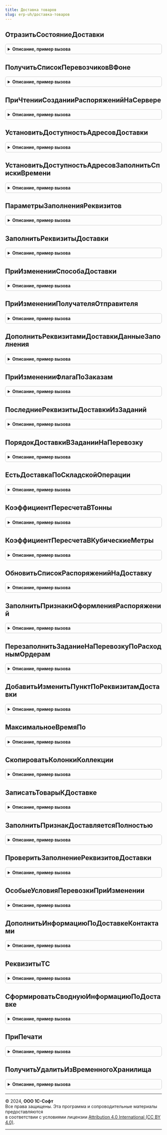 ```yaml
---
title: Доставка товаров
slug: erp-uh/доставка-товаров
---
```



## ОтразитьСостояниеДоставки
<details style="margin: 1em 0; padding: 0.5em; border: 1px solid #ccc; border-radius: 6px;">

<summary style="font-weight: bold; cursor: pointer;">Описание, пример вызова</summary>

```bsl

// Процедура по переданной ссылке на заказ рассчитывает и записывает в регистр сведений состояние заказа.
//
//	Параметры:
//		РаспоряженияСсылки - Массив из ДокументСсылка, ДокументСсылка - ссылки на документы, по которым
//					нужно рассчитать состояние отгрузки.
//					В модуле менеджера документов должна быть определена функция ТекстЗапросаРеквизитыДоставки()
//		Отказ - Булево - признак прерывания обработки проведения
//		УдалениеПроведения - Булево - признак обработки удаления проведения.
//
Процедура ОтразитьСостояниеДоставки(РаспоряженияСсылки, Отказ = Ложь, УдалениеПроведения = Ложь) Экспорт
```

Пример вызова
```bsl
ДоставкаТоваров.ОтразитьСостояниеДоставки(РаспоряженияСсылки, Отказ, УдалениеПроведения);
```
</details>

## ПолучитьСписокПеревозчиковВФоне
<details style="margin: 1em 0; padding: 0.5em; border: 1px solid #ccc; border-radius: 6px;">

<summary style="font-weight: bold; cursor: pointer;">Описание, пример вызова</summary>

```bsl

// Получает список перевозчиков и помещает их во временное хранилище.
//
// Параметры:
//  ПараметрыЗадания - Массив - содержит параметрвы вызова
//  АдресХранилища - Строка - адрес временного хранилища, по которому будет помещен результат выполнения.
//
Процедура ПолучитьСписокПеревозчиковВФоне(ПараметрыЗадания, АдресХранилища) Экспорт
```

Пример вызова
```bsl
ДоставкаТоваров.ПолучитьСписокПеревозчиковВФоне(ПараметрыЗадания, АдресХранилища) 
```
</details>

## ПриЧтенииСозданииРаспоряженийНаСервере
<details style="margin: 1em 0; padding: 0.5em; border: 1px solid #ccc; border-radius: 6px;">

<summary style="font-weight: bold; cursor: pointer;">Описание, пример вызова</summary>

```bsl

// Устанавливает свойства форм документов, в которых имеются реквизиты доставки при чтении, создании.
//
// Параметры:
//  ЭлементыФормы		 - ВсеЭлементыФормы	 - все элементы формы для управления свойствами и переключения закладок, может содержать:
//  							* ОсобыеУсловияПеревозкиОписание - ПолеФормы - обязательное
//  							* ОсобыеУсловияПеревозкиОписание1 - ПолеФормы - необязательное
//  							* ОсобыеУсловияПеревозкиОписание2 - ПолеФормы - необязательное
//  							* ОсобыеУсловияПеревозкиОписаниеДоставкаПеревозчиком - ПолеФормы - необязательное
//  ДокОбъект			       - ДанныеФормыСтруктура	 - объект, реквизиты которого используются при заполнении свойств,
//  НакладнаяПоЗаказу	       - Булево				 - Истина, если ДокОбъект является накладной и по заказам, иначе Ложь,
//  ПараметрыЗаполнения	       - Структура			 - структуру см. ПараметрыЗаполненияРеквизитов
//  СводнаяИнформация          - Строка				 - реквизит формы, для заполнения сводной информации по доставке.
//  ЗаполнятьПеревозчиковВФоне - Булево				 - признак, что заполнение перевозчиков заполняется в фоне.
// Возвращаемое значение:
//  Структура                  - см. ДлительныеОперации.ВыполнитьВФоне или пустая стуктура.
//
Функция ПриЧтенииСозданииРаспоряженийНаСервере(ЭлементыФормы, Экспорт
```

Пример вызова
```bsl
Результат = ДоставкаТоваров.ПриЧтенииСозданииРаспоряженийНаСервере(ЭлементыФормы, );
```
</details>

## УстановитьДоступностьАдресовДоставки
<details style="margin: 1em 0; padding: 0.5em; border: 1px solid #ccc; border-radius: 6px;">

<summary style="font-weight: bold; cursor: pointer;">Описание, пример вызова</summary>

```bsl

// В зависимости от ФО РедактироватьАдресаДоставкиТолькоВДиалоге для элементов-адресов доставки
//	устанавливается признак РедактированиеТекста.
//
// Параметры:
//	ЭлементыФормы - ВсеЭлементыФормы - элементы формы, для которых осуществляется изменение свойств.
//
Процедура УстановитьДоступностьАдресовДоставки(ЭлементыФормы) Экспорт
```

Пример вызова
```bsl
ДоставкаТоваров.УстановитьДоступностьАдресовДоставки(ЭлементыФормы) 
```
</details>

## УстановитьДоступностьАдресовЗаполнитьСпискиВремени
<details style="margin: 1em 0; padding: 0.5em; border: 1px solid #ccc; border-radius: 6px;">

<summary style="font-weight: bold; cursor: pointer;">Описание, пример вызова</summary>

```bsl

// В зависимости от ФО РедактироватьАдресаДоставкиТолькоВДиалоге для элементов-адресов доставки
//	устанавливается признак РедактированиеТекста и заполняется список выбора.
//
// Параметры:
//	ЭлементыФормы - ВсеЭлементыФормы - элементы формы, для которых осуществляется изменение свойств.
//
Процедура УстановитьДоступностьАдресовЗаполнитьСпискиВремени(ЭлементыФормы) Экспорт
```

Пример вызова
```bsl
ДоставкаТоваров.УстановитьДоступностьАдресовЗаполнитьСпискиВремени(ЭлементыФормы) 
```
</details>

## ПараметрыЗаполненияРеквизитов
<details style="margin: 1em 0; padding: 0.5em; border: 1px solid #ccc; border-radius: 6px;">

<summary style="font-weight: bold; cursor: pointer;">Описание, пример вызова</summary>

```bsl

// Возвращает параметры заполнения реквизитов доставки
//
// Возвращаемое значение:
//  Структура - с ключом:
//  * ИсточникСтатистики - ДокументМенеджер - менеджеры документов,
//  из которых будет извлекаться статистика для заполнения реквизитов доставки.
//
Функция ПараметрыЗаполненияРеквизитов() Экспорт
```

Пример вызова
```bsl
Результат = ДоставкаТоваров.ПараметрыЗаполненияРеквизитов() 
```
</details>

## ЗаполнитьРеквизитыДоставки
<details style="margin: 1em 0; padding: 0.5em; border: 1px solid #ccc; border-radius: 6px;">

<summary style="font-weight: bold; cursor: pointer;">Описание, пример вызова</summary>

```bsl

// Заполняет реквизиты доставки в зависимости от элемента формы, в котором производятся изменения.
//
// Параметры:
//	ЭлементыФормы - ВсеЭлементыФормы - все элементы формы, в которых производятся изменения,
//	ИмяЭлементаФормы - Строка - имя элемента формы, в котором произошли изменения,
//	ДокОбъект - ДанныеФормыСтруктура - объект, реквизиты которого используются при заполнении,
//	ПараметрыЗаполнения - см. ПараметрыЗаполненияРеквизитов
//
Процедура ЗаполнитьРеквизитыДоставки(ЭлементыФормы, ИмяЭлементаФормы, ДокОбъект, ПараметрыЗаполнения = Неопределено) Экспорт
```

Пример вызова
```bsl
ДоставкаТоваров.ЗаполнитьРеквизитыДоставки(ЭлементыФормы, ИмяЭлементаФормы, ДокОбъект, ПараметрыЗаполнения);
```
</details>

## ПриИзмененииСпособаДоставки
<details style="margin: 1em 0; padding: 0.5em; border: 1px solid #ccc; border-radius: 6px;">

<summary style="font-weight: bold; cursor: pointer;">Описание, пример вызова</summary>

```bsl

// Выполняет необходимые действия при изменении способа доставки в распоряжениях на доставку,
//	заполняет списки выбора, реквизиты доставки, настраивает элементы формы.
//
// Параметры:
//  ЭлементыФормы - ВсеЭлементыФормы - элементы формы, в которой производятся изменения,
//	ДокОбъект - ДанныеФормыСтруктура, СправочникОбъект - объект, реквизиты которого используются при заполнении.
//
Процедура ПриИзмененииСпособаДоставки(ЭлементыФормы, ДокОбъект) Экспорт
```

Пример вызова
```bsl
ДоставкаТоваров.ПриИзмененииСпособаДоставки(ЭлементыФормы, ДокОбъект) 
```
</details>

## ПриИзмененииПолучателяОтправителя
<details style="margin: 1em 0; padding: 0.5em; border: 1px solid #ccc; border-radius: 6px;">

<summary style="font-weight: bold; cursor: pointer;">Описание, пример вызова</summary>

```bsl

// Перезаполняет реквизиты доставки при изменении реквизиты формы.
//
// Параметры:
//	ЭлементыФормы - ВсеЭлементыФормы - все элементы формы, в которой производятся изменения,
//	ДокОбъект - ДанныеФормыСтруктура, СправочникОбъект - объект, реквизиты которого используются при заполнении,
//	ПараметрыЗаполнения - Структура, Неопределено - параметры заполнения реквизитов доставки.
//		См. ПараметрыЗаполненияРеквизитов.
//
Процедура ПриИзмененииПолучателяОтправителя(ЭлементыФормы, ДокОбъект, ПараметрыЗаполнения = Неопределено) Экспорт
```

Пример вызова
```bsl
ДоставкаТоваров.ПриИзмененииПолучателяОтправителя(ЭлементыФормы, ДокОбъект, ПараметрыЗаполнения);
```
</details>

## ДополнитьРеквизитамиДоставкиДанныеЗаполнения
<details style="margin: 1em 0; padding: 0.5em; border: 1px solid #ccc; border-radius: 6px;">

<summary style="font-weight: bold; cursor: pointer;">Описание, пример вызова</summary>

```bsl

// Добавляет в структуру РеквизитыШапки реквизиты доставки в зависимости от способа доставки,
// используется при вводе Реализации товаров и услуг на основании Заказов клиента.
//
// Параметры:
//	РеквизитыШапки - Структура - структура, в которую добавляются реквизиты, связанные с доставкой;
//	ВыборкаРеквизитыШапки - ВыборкаИзРезультатаЗапроса - выборка из результатов запроса, в которой содержатся
//		данные по доставке.
//
Процедура ДополнитьРеквизитамиДоставкиДанныеЗаполнения(РеквизитыШапки,ВыборкаРеквизитыШапки) Экспорт
```

Пример вызова
```bsl
ДоставкаТоваров.ДополнитьРеквизитамиДоставкиДанныеЗаполнения(РеквизитыШапки, ВыборкаРеквизитыШапки) 
```
</details>

## ПриИзмененииФлагаПоЗаказам
<details style="margin: 1em 0; padding: 0.5em; border: 1px solid #ccc; border-radius: 6px;">

<summary style="font-weight: bold; cursor: pointer;">Описание, пример вызова</summary>

```bsl

// При изменении флага "По заказам" в накладной меняет видимость элементов управления доставкой, меняет способ доставки.
//
// Параметры:
//	ЭлементыФормы		 - ЭлементыФормы			- все элементы формы;
//	ДокОбъект			 - ДокументОбъект			- документ, в котором осуществляются изменения;
//	НакладнаяПоЗаказам	 - Булево					- Истина - документ является накладной по заказам.
//
Процедура ПриИзмененииФлагаПоЗаказам(ЭлементыФормы, ДокОбъект, НакладнаяПоЗаказам) Экспорт
```

Пример вызова
```bsl
ДоставкаТоваров.ПриИзмененииФлагаПоЗаказам(ЭлементыФормы, ДокОбъект, НакладнаяПоЗаказам) 
```
</details>

## ПоследниеРеквизитыДоставкиИзЗаданий
<details style="margin: 1em 0; padding: 0.5em; border: 1px solid #ccc; border-radius: 6px;">

<summary style="font-weight: bold; cursor: pointer;">Описание, пример вызова</summary>

```bsl

// Подбирает из Заданий на перевозку значения последних реквизитов доставки по получателю или партнеру.
// Параметры:
//	ПолучательОтправитель - СправочникСсылка.Партнеры, СправочникСсылка.Склады - необязательный, если указан Перевозчик,
//	Перевозчик - СправочникСсылка.Партнеры - необязательный, если указан ПолучательОтправитель.
//
// Возвращаемое значение:
//	ТаблицаЗначений - содержит три последних набора реквизитов доставки по Партнеру или Перевозчику.
//		Колонки:
//		АдресДоставки,
//		АдресДоставкиЗначенияПолей,
//		ЗонаДоставки,
//		ВремяС,
//		ВремяПо,
//		ДополнительнаяИнформация.
//
Функция ПоследниеРеквизитыДоставкиИзЗаданий(ПолучательОтправитель = Неопределено, Перевозчик = Неопределено) Экспорт
```

Пример вызова
```bsl
Результат = ДоставкаТоваров.ПоследниеРеквизитыДоставкиИзЗаданий(ПолучательОтправитель, Перевозчик);
```
</details>

## ПорядокДоставкиВЗаданииНаПеревозку
<details style="margin: 1em 0; padding: 0.5em; border: 1px solid #ccc; border-radius: 6px;">

<summary style="font-weight: bold; cursor: pointer;">Описание, пример вызова</summary>

```bsl

// Возвращает порядок доставки по получателю из задания на перевозку.
// Если получатель упоминается несколько раз - берется номер первого пункта,
// если получателя нет в задании, вместо пункта пишется ?
//
// Параметры:
//	ЗаданиеНаПеревозку	 - ДокументСсылка.ЗаданиеНаПеревозку - ссылка на документ задания на перевозку;
//	Получатель			 - ОпределяемыйТип.ОтправительПолучательДоставки - получатель груза.
//
// Возвращаемое значение:
//	Строка - порядок доставки в формате "%НомерПункта% из %КоличествоПунктов%".
//
Функция ПорядокДоставкиВЗаданииНаПеревозку(ЗаданиеНаПеревозку, Получатель) Экспорт
```

Пример вызова
```bsl
Результат = ДоставкаТоваров.ПорядокДоставкиВЗаданииНаПеревозку(ЗаданиеНаПеревозку, Получатель) 
```
</details>

## ЕстьДоставкаПоСкладскойОперации
<details style="margin: 1em 0; padding: 0.5em; border: 1px solid #ccc; border-radius: 6px;">

<summary style="font-weight: bold; cursor: pointer;">Описание, пример вызова</summary>

```bsl

// Проверяет, что для переданной складской операции предусмотрена доставка.
//
// Параметры:
//  СкладскаяОперация	 - ПеречислениеСсылка.СкладскиеОперации	 - складская операция.
//
// Возвращаемое значение:
//  Булево - Истина - предусмотрена доставка для переданной складской операции.
//
Функция ЕстьДоставкаПоСкладскойОперации(СкладскаяОперация) Экспорт
```

Пример вызова
```bsl
Результат = ДоставкаТоваров.ЕстьДоставкаПоСкладскойОперации(СкладскаяОперация) 
```
</details>

## КоэффициентПересчетаВТонны
<details style="margin: 1em 0; padding: 0.5em; border: 1px solid #ccc; border-radius: 6px;">

<summary style="font-weight: bold; cursor: pointer;">Описание, пример вызова</summary>

```bsl

// Возвращает значение коэффициента из константы, проверяет и выдает сообщение при незаполненности.
//
// Возвращаемое значение:
//  Число - значение коэффициента.
//
Функция КоэффициентПересчетаВТонны() Экспорт
```

Пример вызова
```bsl
Результат = ДоставкаТоваров.КоэффициентПересчетаВТонны() 
```
</details>

## КоэффициентПересчетаВКубическиеМетры
<details style="margin: 1em 0; padding: 0.5em; border: 1px solid #ccc; border-radius: 6px;">

<summary style="font-weight: bold; cursor: pointer;">Описание, пример вызова</summary>

```bsl

// Возвращает значение коэффициента из константы, проверяет и выдает сообщение при незаполненности.
// Возвращаемое значение:
//		Число
//
Функция КоэффициентПересчетаВКубическиеМетры() Экспорт
```

Пример вызова
```bsl
Результат = ДоставкаТоваров.КоэффициентПересчетаВКубическиеМетры() 
```
</details>

## ОбновитьСписокРаспоряженийНаДоставку
<details style="margin: 1em 0; padding: 0.5em; border: 1px solid #ccc; border-radius: 6px;">

<summary style="font-weight: bold; cursor: pointer;">Описание, пример вызова</summary>

```bsl

// Перезаполняет список распоряжений на доставку на форме.
//
// Параметры:
//	Форма - ФормаКлиентскогоПриложения - форма, для которой необходимо обновить список распоряжений на доставку;
//	ОбновляемыеРаспоряжения - ТаблицаЗначений, Неопределено - фильтр для частичного перезаполнения списка только
//		по переданным в таблице распоряжениям.
//
Процедура ОбновитьСписокРаспоряженийНаДоставку(Форма, ОбновляемыеРаспоряжения = Неопределено) Экспорт
```

Пример вызова
```bsl
ДоставкаТоваров.ОбновитьСписокРаспоряженийНаДоставку(Форма, ОбновляемыеРаспоряжения);
```
</details>

## ЗаполнитьПризнакиОформленияРаспоряжений
<details style="margin: 1em 0; padding: 0.5em; border: 1px solid #ccc; border-radius: 6px;">

<summary style="font-weight: bold; cursor: pointer;">Описание, пример вызова</summary>

```bsl

// Заполняет признаки оформления в дереве распоряжений на доставку.
// Параметры:
//	РаспоряженияНаДоставку - ДанныеФормыДерево - распоряжения на доставку,
//  ЗонаГруппаИлиПустая - Булево - признак того, что в отборе по зоне доставки установлена группа или этот отбор не заполнен.
//
Процедура ЗаполнитьПризнакиОформленияРаспоряжений(РаспоряженияНаДоставку, ЗонаГруппаИлиПустая) Экспорт
```

Пример вызова
```bsl
ДоставкаТоваров.ЗаполнитьПризнакиОформленияРаспоряжений(РаспоряженияНаДоставку, ЗонаГруппаИлиПустая) 
```
</details>

## ПерезаполнитьЗаданиеНаПеревозкуПоРасходнымОрдерам
<details style="margin: 1em 0; padding: 0.5em; border: 1px solid #ccc; border-radius: 6px;">

<summary style="font-weight: bold; cursor: pointer;">Описание, пример вызова</summary>

```bsl

// Перезаполняет задание на перевозку в соответствии со связанными расходными ордерами на товары.
//
// Параметры:
//  ЗаданиеОбъект	 - ДокументОбъект.ЗаданиеНаПеревозку - документ задания на перевозку;
//  ТоварыКДоставке	 - ДанныеФормыКоллекция, Неопределено	 - коллекция с данными по доставляемым товарам.
//
// Возвращаемое значение:
//  Булево - признак корректного перезаполнения.
//
Функция ПерезаполнитьЗаданиеНаПеревозкуПоРасходнымОрдерам(ЗаданиеОбъект, ТоварыКДоставке = Неопределено) Экспорт
```

Пример вызова
```bsl
Результат = ДоставкаТоваров.ПерезаполнитьЗаданиеНаПеревозкуПоРасходнымОрдерам(ЗаданиеОбъект, ТоварыКДоставке);
```
</details>

## ДобавитьИзменитьПунктПоРеквизитамДоставки
<details style="margin: 1em 0; padding: 0.5em; border: 1px solid #ccc; border-radius: 6px;">

<summary style="font-weight: bold; cursor: pointer;">Описание, пример вызова</summary>

```bsl

// Добавляет или изменяет пункт доставки в соответствии в реквизитами доставки распоряжения на доставку.
//
// Параметры:
//  КоллекцияМаршрут	 - ДанныеФормыКоллекция - коллекция, в которую добавляем пункт;
//  РеквизитыДоставки	 - Структура, ВыборкаИзРезультатаЗапроса, ДанныеФормыЭлементДерева	 - со свойствами:
//  	* Адрес - Строка - адрес доставки;
//  	* Вес - Число - вес груза;
//  	* Объем - Число - объем груза.
//  ДатаВремяРейсаПланС	 - Дата - дата планового начала рейса.
//
// Возвращаемое значение:
//  ДанныеФормыЭлементДерева, ДанныеФормыЭлементКоллекции - строка-пункт доставки. Содержит в том числе:
//  	* Ссылка - ДокументСсылка.ЗаданиеНаПеревозку
//
Функция ДобавитьИзменитьПунктПоРеквизитамДоставки(КоллекцияМаршрут, РеквизитыДоставки, ДатаВремяРейсаПланС) Экспорт
```

Пример вызова
```bsl
Результат = ДоставкаТоваров.ДобавитьИзменитьПунктПоРеквизитамДоставки(КоллекцияМаршрут, РеквизитыДоставки, ДатаВремяРейсаПланС) 
```
</details>

## МаксимальноеВремяПо
<details style="margin: 1em 0; padding: 0.5em; border: 1px solid #ccc; border-radius: 6px;">

<summary style="font-weight: bold; cursor: pointer;">Описание, пример вызова</summary>

```bsl

// Рассчитывает и возвращает максимальное время планируемого окончания доставки по пунктам.
//
// Параметры:
//	Объект - ДокументОбъект.ЗаданиеНаПеревозку, ДанныеФормыСтруктура - документ задания на перевозку.
//
// Возвращаемое значение:
//	Дата - время окончания доставки по пунктам.
//
Функция МаксимальноеВремяПо(Объект) Экспорт
```

Пример вызова
```bsl
Результат = ДоставкаТоваров.МаксимальноеВремяПо(Объект) 
```
</details>

## СкопироватьКолонкиКоллекции
<details style="margin: 1em 0; padding: 0.5em; border: 1px solid #ccc; border-radius: 6px;">

<summary style="font-weight: bold; cursor: pointer;">Описание, пример вызова</summary>

```bsl

// Возвращает таблицу значений с колонками, скопированными из переданной коллекции.
//
// Параметры:
//  Коллекция	 - ДанныеФормыДерево, ДанныеФормыКоллекция, ТаблицаЗначений	 - источник данных, колонки которого
//  	необходимо копировать.
//  ИменаКолонок - Строка													 - имена копируемых колонок, перечисленные через запятую.
//
// Возвращаемое значение:
//  ТаблицаЗначений - скопированная таблица.
//
Функция СкопироватьКолонкиКоллекции(Коллекция, ИменаКолонок) Экспорт
```

Пример вызова
```bsl
Результат = ДоставкаТоваров.СкопироватьКолонкиКоллекции(Коллекция, ИменаКолонок) 
```
</details>

## ЗаписатьТоварыКДоставке
<details style="margin: 1em 0; padding: 0.5em; border: 1px solid #ccc; border-radius: 6px;">

<summary style="font-weight: bold; cursor: pointer;">Описание, пример вызова</summary>

```bsl

// Добавляет или замещает записи в регистре сведений ТоварыКДоставке по заданию на перевозку.
//
// Параметры:
//	ТоварыРаспоряжений - ТаблицаЗначений, ДанныеФормыКоллекция - источник данных для заполнения;
//	ТЧРаспоряжения - ДанныеФормыКоллекция - табличная часть с распоряжениями;
//	ЗаданиеНаПеревозку - ДокументСсылка.ЗаданиеНаПеревозку - ссылка на документ задания на перевозку.
//
Процедура ЗаписатьТоварыКДоставке(ТоварыРаспоряжений, ТЧРаспоряжения, ЗаданиеНаПеревозку) Экспорт
```

Пример вызова
```bsl
ДоставкаТоваров.ЗаписатьТоварыКДоставке(ТоварыРаспоряжений, ТЧРаспоряжения, ЗаданиеНаПеревозку) 
```
</details>

## ЗаполнитьПризнакДоставляетсяПолностью
<details style="margin: 1em 0; padding: 0.5em; border: 1px solid #ccc; border-radius: 6px;">

<summary style="font-weight: bold; cursor: pointer;">Описание, пример вызова</summary>

```bsl

// Рассчитывает, полностью ли доставляется распоряжение по складу и заполняет соответствующий признак.
//
// Параметры:
//	ТоварыРаспоряжений - ТаблицаЗначений - товары распоряжений на доставку;
//	ТЧРаспоряжения - ДанныеФормыКоллекция - табличная часть с распоряжениями для заполнения признака ДоставляетсяПолностью;
//	СтрокиТЧКЗаполнению - Массив, Неопределено - строки, табличной части распоряжения.
//
Процедура ЗаполнитьПризнакДоставляетсяПолностью(ТоварыРаспоряжений, Экспорт
```

Пример вызова
```bsl
ДоставкаТоваров.ЗаполнитьПризнакДоставляетсяПолностью(ТоварыРаспоряжений, );
```
</details>

## ПроверитьЗаполнениеРеквизитовДоставки
<details style="margin: 1em 0; padding: 0.5em; border: 1px solid #ccc; border-radius: 6px;">

<summary style="font-weight: bold; cursor: pointer;">Описание, пример вызова</summary>

```bsl

// Заполняет массив непроверяемых реквизитов распоряжения на доставку в зависимости от способа доставки.
//
// Параметры:
//  ДокументОбъект					 - ДокументОбъект	- распоряжение, в котором проверяется заполнение реквизитов;
//  МассивНепроверяемыхРеквизитов	 - Массив			- массив реквизитов, заполнение которых не обязательно;
//  Отказ							 - Булево			- Истина - признак отказа выполнения заполнения реквизитов;
//  НакладнаяПоЗаказам				 - Булево			- Истина - ДокументОбъект является накладной по заказу.
//
Процедура ПроверитьЗаполнениеРеквизитовДоставки(ДокументОбъект, МассивНепроверяемыхРеквизитов, Отказ, НакладнаяПоЗаказам = Ложь) Экспорт
```

Пример вызова
```bsl
ДоставкаТоваров.ПроверитьЗаполнениеРеквизитовДоставки(ДокументОбъект, МассивНепроверяемыхРеквизитов, Отказ, НакладнаяПоЗаказам);
```
</details>

## ОсобыеУсловияПеревозкиПриИзменении
<details style="margin: 1em 0; padding: 0.5em; border: 1px solid #ccc; border-radius: 6px;">

<summary style="font-weight: bold; cursor: pointer;">Описание, пример вызова</summary>

```bsl

// Выполняет действия при изменении реквизита "Особые условия перевозки".
//
// Параметры:
//	ЭлементыФормы - ВсеЭлементыФормы - элементы формы, в которых осуществляется изменение свойств;
//	ДокОбъект - ДанныеФормыСтруктура - объект, реквизиты которого используются при изменении
//		значения реквизита "Особые условия перевозки".
//
Процедура ОсобыеУсловияПеревозкиПриИзменении(ЭлементыФормы, ДокОбъект) Экспорт
```

Пример вызова
```bsl
ДоставкаТоваров.ОсобыеУсловияПеревозкиПриИзменении(ЭлементыФормы, ДокОбъект) 
```
</details>

## ДополнитьИнформациюПоДоставкеКонтактами
<details style="margin: 1em 0; padding: 0.5em; border: 1px solid #ccc; border-radius: 6px;">

<summary style="font-weight: bold; cursor: pointer;">Описание, пример вызова</summary>

```bsl

// Дополняет контактную информацию телефонами контактного лица, перевозчика, отправителя или получателя.
//
// Параметры:
//  Объект - ДанныеФормыСтруктура - объект, в котором данные по доставке заполняются контактной информацией.
//
Процедура ДополнитьИнформациюПоДоставкеКонтактами(Объект) Экспорт
```

Пример вызова
```bsl
ДоставкаТоваров.ДополнитьИнформациюПоДоставкеКонтактами(Объект) 
```
</details>

## РеквизитыТС
<details style="margin: 1em 0; padding: 0.5em; border: 1px solid #ccc; border-radius: 6px;">

<summary style="font-weight: bold; cursor: pointer;">Описание, пример вызова</summary>

```bsl

// Получает реквизиты транспортного средства.
//
// Параметры:
//  ТранспортноеСредство - СправочникСсылка.ТранспортныеСредства, СправочникСсылка.ТипыТранспортныхСредств	 - транспортное средство,
//  	реквизиты которого нужно получить.
//
// Возвращаемое значение:
//  Структура - с полями:
//  *ВместимостьПредставление - Строка - вместимость
//  *ГрузоподъемностьВЕдПользователя - Число - грузоподъемность
//  *ВместимостьВЕдПользователя - Число - вместимость в пользовательских единицах измерения
//  *ГрузоподъемностьВТоннах - Число - грузоподъемность в тоннах
//  *ВместимостьВКубическихМетрах - Число - вместимость в кубических метрах.
//
Функция РеквизитыТС(ТранспортноеСредство) Экспорт
```

Пример вызова
```bsl
Результат = ДоставкаТоваров.РеквизитыТС(ТранспортноеСредство) 
```
</details>

## СформироватьСводнуюИнформациюПоДоставке
<details style="margin: 1em 0; padding: 0.5em; border: 1px solid #ccc; border-radius: 6px;">

<summary style="font-weight: bold; cursor: pointer;">Описание, пример вызова</summary>

```bsl

// Формирует текстовое представление реквизитов доставки для вывода на форму.
//
// Параметры:
//  КонтейнерРеквизитовДоставки	 - СправочникСсылка.СоглашенияСПоставщиками, СправочникСсылка.ДоговорыКонтрагентов -
//  									договор или соглашение, содержащее информацию по реквизитам доставки.
//
// Возвращаемое значение:
//  Строка - текстовое представление реквизитов доставки.
//
Функция СформироватьСводнуюИнформациюПоДоставке(КонтейнерРеквизитовДоставки) Экспорт
```

Пример вызова
```bsl
Результат = ДоставкаТоваров.СформироватьСводнуюИнформациюПоДоставке(КонтейнерРеквизитовДоставки) 
```
</details>

## ПриПечати
<details style="margin: 1em 0; padding: 0.5em; border: 1px solid #ccc; border-radius: 6px;">

<summary style="font-weight: bold; cursor: pointer;">Описание, пример вызова</summary>

```bsl

// Вызывается после завершения вызова процедуры Печать менеджера печати объекта, имеет те же параметры.
// Используется для печати комплекта документов в соответствии с порядком документов в "Задании на перевозку".
//
// Параметры:
//  МассивОбъектов - Массив - список объектов, для которых была выполнена процедура Печать;
//  ПараметрыПечати - Структура - произвольные параметры, переданные при вызове команды печати;
//  КоллекцияПечатныхФорм - ТаблицаЗначений - содержит табличные документы и дополнительную информацию;
//  ОбъектыПечати - СписокЗначений - соответствие между объектами и именами областей в табличных документах, где
//                                   значение - Объект, представление - имя области с объектом в табличных документах;
//  ПараметрыВывода - Структура - параметры, связанные с выводом табличных документов:
//   * ПараметрыОтправки - Структура - информация для заполнения письма при отправке печатной формы по электронной почте.
//                                     Содержит следующие поля (описание см. в общем модуле конфигурации
//                                     РаботаСПочтовымиСообщениямиКлиент в процедуре СоздатьНовоеПисьмо):
//    * Получатель - Строка,
//    * Тема - Строка,
//    * Текст - Строка.
Процедура ПриПечати(МассивОбъектов, ПараметрыПечати, КоллекцияПечатныхФорм, ОбъектыПечати, ПараметрыВывода) Экспорт
```

Пример вызова
```bsl
ДоставкаТоваров.ПриПечати(МассивОбъектов, ПараметрыПечати, КоллекцияПечатныхФорм, ОбъектыПечати, ПараметрыВывода) 
```
</details>

## ПолучитьУдалитьИзВременногоХранилища
<details style="margin: 1em 0; padding: 0.5em; border: 1px solid #ccc; border-radius: 6px;">

<summary style="font-weight: bold; cursor: pointer;">Описание, пример вызова</summary>

```bsl

Функция ПолучитьУдалитьИзВременногоХранилища(Адрес) Экспорт
```

Пример вызова
```bsl
Результат = ДоставкаТоваров.ПолучитьУдалитьИзВременногоХранилища(Адрес) 
```
</details>

---

© 2024, **ООО 1С-Софт**  
Все права защищены. Эта программа и сопроводительные материалы предоставляются  
в соответствии с условиями лицензии [Attribution 4.0 International (CC BY 4.0)](https://creativecommons.org/licenses/by/4.0/legalcode).

---
